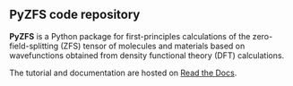 ## **PyZFS** code repository

**PyZFS** is a Python package for first-principles calculations of the zero-field-splitting (ZFS) tensor of molecules and materials based on wavefunctions obtained from density functional theory (DFT) calculations. 

The tutorial and documentation are hosted on [Read the Docs](https://pyzfs-doc.readthedocs.io/en/latest/).

